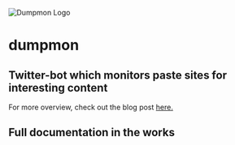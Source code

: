 ![Dumpmon Logo](http://raw.github.com/jordan-wright/dumpmon/assets/logo.png)
# dumpmon
## Twitter-bot which monitors paste sites for interesting content

For more overview, check out the blog post [here.](http://raidersec.blogspot.com/2013/03/introducing-dumpmon-twitter-bot-that.html)

## Full documentation in the works